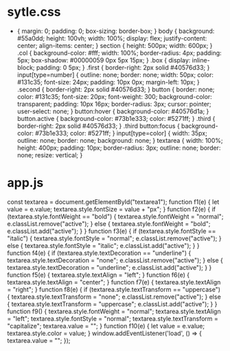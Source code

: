 # sytle.css 
* {
    margin: 0;
    padding: 0;
    box-sizing: border-box;
}
body {
    background: #55a0dd;
    height: 100vh;
    width: 100%;
    display: flex;
    justify-content: center;
    align-items: center;
}
section {
    height: 500px;
    width: 600px;
}
.col {
    background-color: #fff;
    width: 100%;
    border-radius: 4px;
    padding: 5px;
    box-shadow: #00000059 0px 5px 15px;
}
.box {
    display: inline-block;
    padding: 0 5px;
}
.first {
    border-right: 2px solid #40576d33;
}
input[type=number] {
    outline: none;
    border: none;
    width: 50px;
    color: #131c35;
    font-size: 24px;
    padding: 10px 0px;
    margin-left: 10px;
}
.second {
    border-right: 2px solid #40576d33;
}
button {
    border: none;
    color: #131c35;
    font-size: 20px;
    font-weight: 300;
    background-color: transparent;
    padding: 10px 16px;
    border-radius: 3px;
    cursor: pointer;
    user-select: none;
}
button:hover {
    background-color: #40576d1a;
}
button.active {
    background-color: #73b1e333;
    color: #5271ff;
}
.third {
    border-right: 2px solid #40576d33;
}
.third button:focus {
    background-color: #73b1e333;
    color: #5271ff;
}
input[type=color] {
    width: 35px;
    outline: none;
    border: none;
    background: none;
}
textarea {
    width: 100%;
    height: 400px;
    padding: 10px;
    border-radius: 3px;
    outline: none;
    border: none;
    resize: vertical;
}








# app.js 
const textarea = document.getElementById("textarea1");
function f1(e) {
    let value = e.value;
    textarea.style.fontSize = value + "px";
}
function f2(e) {
    if (textarea.style.fontWeight == "bold") {
        textarea.style.fontWeight = "normal";
        e.classList.remove("active");
    }
    else {
        textarea.style.fontWeight = "bold";
        e.classList.add("active");
    }
}
function f3(e) {
    if (textarea.style.fontStyle == "italic") {
        textarea.style.fontStyle = "normal";
        e.classList.remove("active");
    }
    else {
        textarea.style.fontStyle = "italic";
        e.classList.add("active");
    }
}
function f4(e) {
    if (textarea.style.textDecoration == "underline") {
        textarea.style.textDecoration = "none";
        e.classList.remove("active");
    }
    else {
        textarea.style.textDecoration = "underline";
        e.classList.add("active");
    }
}
function f5(e) {
    textarea.style.textAlign = "left";
}
function f6(e) {
    textarea.style.textAlign = "center";
}
function f7(e) {
    textarea.style.textAlign = "right";
}
function f8(e) {
    if (textarea.style.textTransform == "uppercase") {
        textarea.style.textTransform = "none";
        e.classList.remove("active");
    }
    else {
        textarea.style.textTransform = "uppercase";
        e.classList.add("active");
    }
}
function f9() {
    textarea.style.fontWeight = "normal";
    textarea.style.textAlign = "left";
    textarea.style.fontStyle = "normal";
    textarea.style.textTransform = "capitalize";
    textarea.value = "";
}
function f10(e) {
    let value = e.value;
    textarea.style.color = value;
}
window.addEventListener('load', () => {
    textarea.value = "";
});
